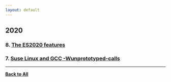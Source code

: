 ```yaml
---
layout: default
---
```


## 2020

### 8. [The ES2020 features](./posts/2020/2020-04-22-es2020.md)

### 7. [Suse Linux and GCC -Wunprototyped-calls](./posts/2020/2020-04-06-suse-gcc.md)

---

[**Back to All**](./index.md)

